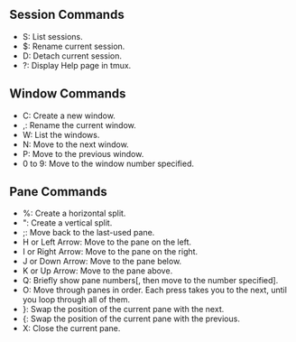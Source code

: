 ## Session Commands

- S: List sessions.
- $: Rename current session.
- D: Detach current session.
- ?: Display Help page in tmux.

## Window Commands

- C: Create a new window.
- ,: Rename the current window.
- W: List the windows.
- N: Move to the next window.
- P: Move to the previous window.
- 0 to 9: Move to the window number specified.

## Pane Commands

- %: Create a horizontal split.
- ": Create a vertical split.
- ;: Move back to the last-used pane.
- H or Left Arrow: Move to the pane on the left.
- I or Right Arrow: Move to the pane on the right.
- J or Down Arrow: Move to the pane below.
- K or Up Arrow: Move to the pane above.
- Q: Briefly show pane numbers[, then move to the number specified].
- O: Move through panes in order. Each press takes you to the next, until you loop through all of them.
- }: Swap the position of the current pane with the next.
- {: Swap the position of the current pane with the previous.
- X: Close the current pane.

